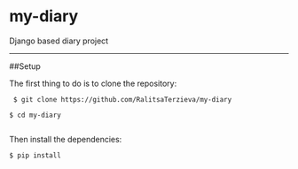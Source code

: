 # my-diary
Django based diary project

***

##Setup

The first thing to do is to clone the repository:

<pre><code> $ git clone https://github.com/RalitsaTerzieva/my-diary

$ cd my-diary

</code></pre>

Then install the dependencies:

<pre><code>$ pip install</code></pre>
